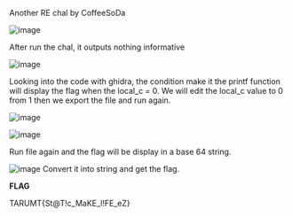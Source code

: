 Another RE chal by CoffeeSoDa

![image](https://github.com/user-attachments/assets/e3f38d24-6ca3-4c8f-a27f-b65659ea09b4)

After run the chal, it outputs nothing informative

![image](https://github.com/user-attachments/assets/5bf2c30b-72bf-4e2b-9f9f-d6ed2794e78f)

Looking into the code with ghidra, the condition make it the printf function will display the flag when the local_c = 0.
We will edit the local_c value to 0 from 1 then we export the file and run again.

![image](https://github.com/user-attachments/assets/ce3e36db-e0ef-4359-b94a-06bda7422b28)

![image](https://github.com/user-attachments/assets/127b9c82-6ca6-4983-ab5f-0bda5830e2fc)

Run file again and the flag will be display in a base 64 string.

![image](https://github.com/user-attachments/assets/8d32584a-c6a9-471f-87f2-ca77377ca7a4)
Convert it into string and get the flag.

**FLAG**

TARUMT{St@T!c_MaKE_l!FE_eZ}
